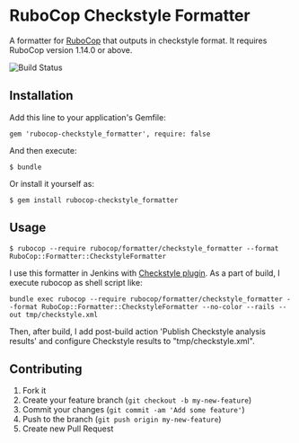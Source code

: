 # RuboCop Checkstyle Formatter

A formatter for [RuboCop](https://github.com/rubocop/rubocop) that outputs in checkstyle format.
It requires RuboCop version 1.14.0 or above.

![Build Status](https://github.com/eitoball/rubocop-checkstyle_formatter/actions/workflows/build.yml/badge.svg?branch=master)

## Installation

Add this line to your application's Gemfile:

    gem 'rubocop-checkstyle_formatter', require: false

And then execute:

    $ bundle

Or install it yourself as:

    $ gem install rubocop-checkstyle_formatter

## Usage

    $ rubocop --require rubocop/formatter/checkstyle_formatter --format RuboCop::Formatter::CheckstyleFormatter

I use this formatter in Jenkins with [Checkstyle plugin](https://wiki.jenkins-ci.org/display/JENKINS/Checkstyle+Plugin).
As a part of build, I execute rubocop as shell script like:

    bundle exec rubocop --require rubocop/formatter/checkstyle_formatter --format RuboCop::Formatter::CheckstyleFormatter --no-color --rails --out tmp/checkstyle.xml

Then, after build, I add post-build action 'Publish Checkstyle analysis results' and configure Checkstyle results to "tmp/checkstyle.xml".

## Contributing

1. Fork it
2. Create your feature branch (`git checkout -b my-new-feature`)
3. Commit your changes (`git commit -am 'Add some feature'`)
4. Push to the branch (`git push origin my-new-feature`)
5. Create new Pull Request
